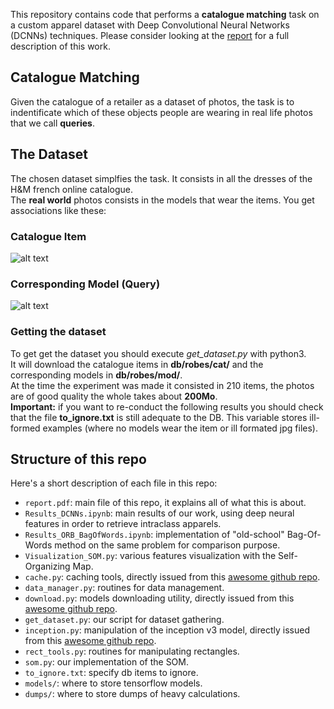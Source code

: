 This repository contains code that performs a **catalogue matching** task on a custom apparel dataset with Deep Convolutional Neural Networks (DCNNs) techniques.
Please consider looking at the [report](https://github.com/tcosmo/dresscode/blob/master/report.pdf) for a full description of this work.
## Catalogue Matching
Given the catalogue of a retailer as a dataset of photos, the task is to indentificate which of these objects people are wearing in 
real life photos that we call **queries**.
## The Dataset
The chosen dataset simplfies the task. It consists in all the dresses of the H&M french online catalogue.    
The **real world** photos consists in the models that wear the items. You get associations like these:
### Catalogue Item
![alt text](old/ex_cat.jpg "An item of the catalogue")
### Corresponding Model (Query)
![alt text](old/ex_mod.jpg "A model wearing it")
### Getting the dataset
To get get the dataset you should execute *get_dataset.py* with python3.   
It will download the catalogue items in **db/robes/cat/** and the corresponding models in **db/robes/mod/**.   
At the time the experiment was made it consisted in 210 items, the photos are of good quality the whole takes about **200Mo**.    
**Important:** if you want to re-conduct the following results you should check that the file **to_ignore.txt** is still 
adequate to the DB. This variable stores ill-formed examples (where no models wear the item or ill formated jpg files).  
## Structure of this repo
Here's a short description of each file in this repo:    
- `report.pdf`: main file of this repo, it explains all of what this is about.      
- `Results_DCNNs.ipynb`: main results of our work, using deep neural features in order to retrieve intraclass apparels.      
- `Results_ORB_BagOfWords.ipynb`: implementation of "old-school" Bag-Of-Words method on the same problem for comparison purpose.
- `Visualization_SOM.py`: various features visualization with the Self-Organizing Map.     
- `cache.py`: caching tools, directly issued from this [awesome github repo](https://github.com/Hvass-Labs/TensorFlow-Tutorials).     
- `data_manager.py`: routines for data management.    
- `download.py`: models downloading utility, directly issued from this [awesome github repo](https://github.com/Hvass-Labs/TensorFlow-Tutorials).   
- `get_dataset.py`: our script for dataset gathering.    
- `inception.py`: manipulation of the inception v3 model, directly issued from this [awesome github repo](https://github.com/Hvass-Labs/TensorFlow-Tutorials).    
- `rect_tools.py`: routines for manipulating rectangles.     
- `som.py`: our implementation of the SOM.      
- `to_ignore.txt`: specify db items to ignore.           
- `models/`: where to store tensorflow models.     
- `dumps/`: where to store dumps of heavy calculations.     
